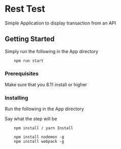 # Rest Test

Simple Application to display transaction from an API

## Getting Started

Simply run the following in the App directory

```
    npm run start
```

### Prerequisites

Make sure that you 8.11 install or higher


### Installing

Run the following in the App directory

Say what the step will be

```
    npm install / yarn Install

    npm install nodemon -g
    npm install webpack -g
    
```
